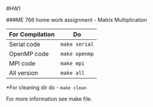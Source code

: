 #HW1


###ME 766 home work assignment - Matrix Multiplication

| For Compilation |      Do       |
|-----------------|---------------|
| Serial code     | `make serial` |
| OpenMP code     | `make openmp` |
| MPI code        | `make mpi`    |
| All version     | `make all`    |

*For cleaning dir do - `make clean`

For more information see make file.
